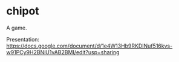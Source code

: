# chipot
A game.

Presentation: https://docs.google.com/document/d/1e4W13Hb9RKDINuf516kvs-w91PCy9H2BNiU1vAB2BMI/edit?usp=sharing
